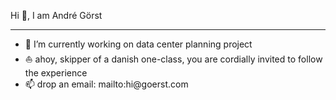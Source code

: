 Hi 👋, I am André Görst
______________________________________________________________________________________________________________________________________

<ul>
<li>🔭 I’m currently working on data center planning project </li>
<li>⛵️ ahoy, skipper of a danish one-class, you are cordially invited to follow the experience </li>
<li>📫 drop an email: mailto:hi@goerst.com</li>
</ul>
